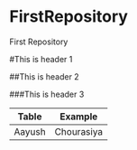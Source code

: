 # FirstRepository
First Repository

#This is header 1

##This is header 2

###This is header 3

Table   | Example
------  | ------
Aayush  | Chourasiya
